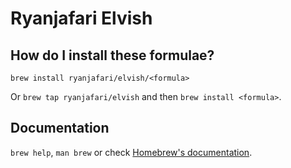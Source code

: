 # Ryanjafari Elvish

## How do I install these formulae?

`brew install ryanjafari/elvish/<formula>`

Or `brew tap ryanjafari/elvish` and then `brew install <formula>`.

## Documentation

`brew help`, `man brew` or check [Homebrew's documentation](https://docs.brew.sh).
